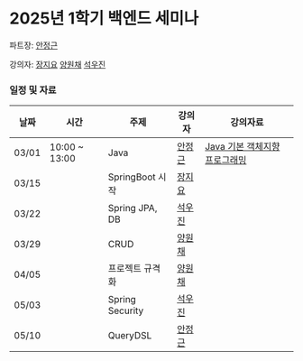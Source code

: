 # 2025년 1학기 백엔드 세미나

파트장: [안정근](https://github.com/ajroot5685)

강의자: 
[장지요](https://github.com/wldy4627)
[양원채](https://github.com/ywonchae1)
[석우진](https://github.com/seogwoojin)

### 일정 및 자료

| 날짜  | 시간 | 주제 | 강의자| 강의자료 |
| ----- | ---- |---- | ---- | -------- |
| 03/01 | 10:00 ~ 13:00 | Java | [안정근](https://github.com/ajroot5685) | [Java 기본 객체지향 프로그래밍](https://lovely-part-078.notion.site/Java-43a24cc882f2404fb04793d096ad6a8b?pvs=4) |
| 03/15 | | SpringBoot 시작 | [장지요](https://github.com/wldy4627) |          |
| 03/22 | | Spring JPA, DB | [석우진](https://github.com/seogwoojin) |          |
| 03/29 | | CRUD | [양원채](https://github.com/ywonchae1) |          |
| 04/05 | | 프로젝트 규격화 | [양원채](https://github.com/ywonchae1) |          |
| 05/03 | | Spring Security | [석우진](https://github.com/seogwoojin) |          |
| 05/10 | | QueryDSL | [안정근](https://github.com/ajroot5685) |          |
